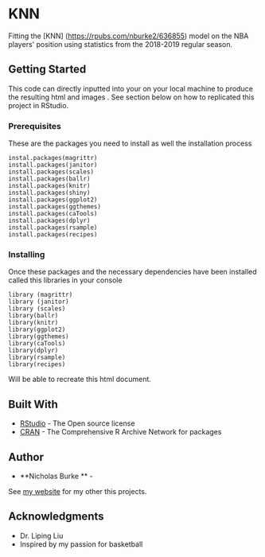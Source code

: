 # KNN
Fitting the [KNN] (https://rpubs.com/nburke2/636855) model on the NBA players' position using statistics from the 2018-2019 regular season.


## Getting Started

This code can directly inputted into your on your local machine to produce the resulting html and images . See section below on how to replicated this project in RStudio.

### Prerequisites

These are the packages you need to install as well the installation process 

```
instal.packages(magrittr) 
install.packages(janitor) 
install.packages(scales) 
install.packages(ballr)
install.packages(knitr)
install.packages(shiny)
install.packages(ggplot2)
install.packages(ggthemes)
install.packages(caTools)
install.packages(dplyr)
install.packages(rsample)    
install.packages(recipes)
```

### Installing

Once these packages and the necessary dependencies have been installed called this libraries in your console 

```
library (magrittr) 
library (janitor) 
library (scales) 
library(ballr)
library(knitr)
library(ggplot2)
library(ggthemes)
library(caTools)
library(dplyr)
library(rsample)    
library(recipes)

```

Will be able to recreate this html document.


## Built With

* [RStudio](https://rstudio.com/products/rstudio/#rstudio-desktop) - The Open source license
* [CRAN](https://cran.r-project.org/) - The Comprehensive R Archive Network for packages


## Author

* **Nicholas Burke ** - 

See [my website](https://rpubs.com/nburke2) for my other this projects.


## Acknowledgments

* Dr. Liping Liu
* Inspired by my passion for basketball



